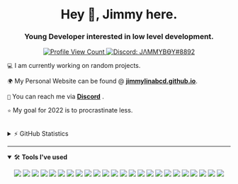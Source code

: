 <h1 align="center">Hey 👋, Jimmy here.</h1>
<h3 align="center">Young Developer interested in low level development.</h3>


<p align="center">
  <a href="https://github.com/jimmylinabcd">
    <img src="https://komarev.com/ghpvc/?username=jimmylinabcd&style=flat-square&label=Profile%20Views&logo=github" alt="Profile View Count"/>
  </a>
  <a href="https://discord.com/users/614244976389521408">
    <img src="https://img.shields.io/badge/Discord-JΛMMYBӨY%238892-%237289da?logo=discord&style=flat-square" alt="Discord: JΛMMYBӨY#8892"/>
  </a>
</p>


`💻` I am currently working on random projects.

`🌍` My Personal Website can be found @ **[jimmylinabcd.github.io](https://jimmylinabcd.github.io)**.

`📨` You can reach me via **[Discord](https://discord.com/users/614244976389521408)** .

`⭐` My goal for 2022 is to procrastinate less.

<br>

<details>
  <summary>⚡ GitHub Statistics</summary> 
  <img src="https://github-readme-stats.vercel.app/api/top-langs/?username=jimmylinabcd&layout=compact&theme=tokyonight" />
  <img src="https://github-readme-stats.vercel.app/api?username=jimmylinabcd&count_private=true&show_icons=true&theme=tokyonight" />
  <img src="http://github-readme-streak-stats.herokuapp.com?user=jimmylinabcd&theme=tokyonight&hide_border=true)" />
  <img src="https://github-profile-trophy.vercel.app/?username=jimmylinabcd&theme=dracula" />
</details>

---

<details open>
<summary>🛠 <b>Tools I've used</b></summary>
<p>

<p align="center">
<img src="https://img.shields.io/badge/-HTML5-black?style=for-the-badge&logo=HTML5" />
<img src="https://img.shields.io/badge/CSS-black?style=for-the-badge&logo=css3&logoColor=1572B6" />
<img src="https://img.shields.io/badge/Javascript-black?style=for-the-badge&logo=javascript" />
<img src="https://img.shields.io/badge/c%23-%23239120.svg?style=for-the-badge&logo=c-sharp&logoColor=whit" />
<img src="https://img.shields.io/badge/c-%2300599C.svg?style=for-the-badge&logo=c&logoColor=white" />
<img src="https://img.shields.io/badge/python-3670A0?style=for-the-badge&logo=python&logoColor=ffdd54" />
<img src="https://img.shields.io/badge/TailwindCSS-black?style=for-the-badge&logo=Tailwind%20CSS" />
<img src="https://img.shields.io/badge/Github-black?style=for-the-badge&logo=Github" />
<img src="https://img.shields.io/badge/Visual%20Studio%20Code-black?style=for-the-badge&logo=visual-studio-code&logoColor=007ACC" />
<img src="https://img.shields.io/badge/Photoshop-black?style=for-the-badge&logo=Adobe%20Photoshop" />
<img src="https://img.shields.io/badge/adobeillustrator-%23FF9A00.svg?style=for-the-badge&logo=adobeillustrator&logoColor=white" />
<img src="https://img.shields.io/badge/Windows-0078D6?style=for-the-badge&logo=windows&logoColor=white" />
<img src="https://img.shields.io/badge/-Arduino-00979D?style=for-the-badge&logo=Arduino&logoColor=white" />
<img src="https://img.shields.io/badge/Edge-0078D7?style=for-the-badge&logo=Microsoft-edge&logoColor=white" />
<img src="https://img.shields.io/badge/-Stackoverflow-FE7A16?style=for-the-badge&logo=stack-overflow&logoColor=white" />
<img src="https://img.shields.io/badge/Microsoft_Learn-258ffa?style=for-the-badge&logo=microsoft&logoColor=whit" />
<img src="https://img.shields.io/badge/.NET-5C2D91?style=for-the-badge&logo=.net&logoColor=white" />
<img src="https://img.shields.io/badge/bootstrap-%23563D7C.svg?style=for-the-badge&logo=bootstrap&logoColor=white" />
<img src="https://img.shields.io/badge/django-%23092E20.svg?style=for-the-badge&logo=django&logoColor=white" />
<img src="https://img.shields.io/badge/jquery-%230769AD.svg?style=for-the-badge&logo=jquery&logoColor=white" />
<img src="https://img.shields.io/badge/flask-%23000.svg?style=for-the-badge&logo=flask&logoColor=white" />
<img src="https://img.shields.io/badge/jquery-%230769AD.svg?style=for-the-badge&logo=jquery&logoColor=white" />
<img src="https://img.shields.io/badge/Ubuntu-E95420?style=for-the-badge&logo=ubuntu&logoColor=white" />
<img src="https://img.shields.io/badge/Linux-FCC624?style=for-the-badge&logo=linux&logoColor=black" />
</p>
</details>



